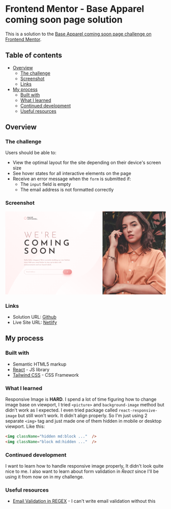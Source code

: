 # Frontend Mentor - Base Apparel coming soon page solution

This is a solution to the [Base Apparel coming soon page challenge on Frontend Mentor](https://www.frontendmentor.io/challenges/base-apparel-coming-soon-page-5d46b47f8db8a7063f9331a0).
## Table of contents

- [Overview](#overview)
  - [The challenge](#the-challenge)
  - [Screenshot](#screenshot)
  - [Links](#links)
- [My process](#my-process)
  - [Built with](#built-with)
  - [What I learned](#what-i-learned)
  - [Continued development](#continued-development)
  - [Useful resources](#useful-resources)
## Overview

### The challenge

Users should be able to:

- View the optimal layout for the site depending on their device's screen size
- See hover states for all interactive elements on the page
- Receive an error message when the `form` is submitted if:
  - The `input` field is empty
  - The email address is not formatted correctly

### Screenshot

![](./screenshot.png)

### Links

- Solution URL: [Github](https://github.com/Nipaaaa1/base-apparel)
- Live Site URL: [Netlify](https://creative-zuccutto-73e2dc.netlify.app/)

## My process

### Built with

- Semantic HTML5 markup
- [React](https://reactjs.org/) - JS library
- [Tailwind CSS](https://tailwindcss.com/) - CSS Framework


### What I learned

Responsive Image is **HARD**. I spend a lot of time figuring how to change image base on viewport, I tried `<picture>` and `background-image` method but didn't work as I expected. I even tried package called `react-responsive-image` but still won't work. It didn't align properly. So I'm just using 2 separate `<img>` tag and just made one of them hidden in mobile or desktop viewport. Like this:

```html
<img className="hidden md:block ..."  />
<img className="block md:hidden ..."  />
```

### Continued development

I want to learn how to handle responsive image properly, It didn't look quite nice to me. I also want to learn about form validation in *React* since I'll be using it from now on in my challenge.

### Useful resources

- [Email Validation in REGEX](https://emaillistvalidation.com/blog/email-validation-in-javascript-using-regular-expressions-the-ultimate-guide/) - I can't write email validation without this